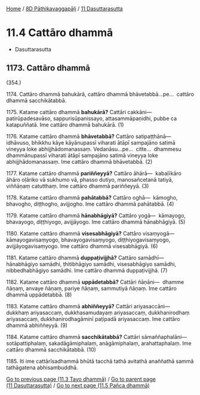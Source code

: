 
[Home](/) / [8D Pāthikavaggapāḷi](../../8D.md) / [11 Dasuttarasutta](../11.md)

# 11.4 Cattāro dhammā

* Dasuttarasutta

## 1173\. Cattāro dhammā

(354.)

1174\. Cattāro dhammā bahukārā, cattāro dhammā bhāvetabbā…pe…  cattāro dhammā sacchikātabbā.

1175\. Katame cattāro dhammā **bahukārā?** Cattāri cakkāni—  patirūpadesavāso, sappurisūpanissayo, attasammāpaṇidhi, pubbe ca katapuññatā. Ime cattāro dhammā bahukārā. (1)

1176\. Katame cattāro dhammā **bhāvetabbā?** Cattāro satipaṭṭhānā—  idhāvuso, bhikkhu kāye kāyānupassī viharati ātāpī sampajāno satimā vineyya loke abhijjhādomanassaṃ. Vedanāsu…pe…  citte…  dhammesu dhammānupassī viharati ātāpī sampajāno satimā vineyya loke abhijjhādomanassaṃ. Ime cattāro dhammā bhāvetabbā. (2)

1177\. Katame cattāro dhammā **pariññeyyā?** Cattāro āhārā—  kabaḷīkāro āhāro oḷāriko vā sukhumo vā, phasso dutiyo, manosañcetanā tatiyā, viññāṇaṃ catutthaṃ. Ime cattāro dhammā pariññeyyā. (3)

1178\. Katame cattāro dhammā **pahātabbā?** Cattāro oghā—  kāmogho, bhavogho, diṭṭhogho, avijjogho. Ime cattāro dhammā pahātabbā. (4)

1179\. Katame cattāro dhammā **hānabhāgiyā?** Cattāro yogā—  kāmayogo, bhavayogo, diṭṭhiyogo, avijjāyogo. Ime cattāro dhammā hānabhāgiyā. (5)

1180\. Katame cattāro dhammā **visesabhāgiyā?** Cattāro visaṃyogā—  kāmayogavisaṃyogo, bhavayogavisaṃyogo, diṭṭhiyogavisaṃyogo, avijjāyogavisaṃyogo. Ime cattāro dhammā visesabhāgiyā. (6)

1181\. Katame cattāro dhammā **duppaṭivijjhā?** Cattāro samādhī—  hānabhāgiyo samādhi, ṭhitibhāgiyo samādhi, visesabhāgiyo samādhi, nibbedhabhāgiyo samādhi. Ime cattāro dhammā duppaṭivijjhā. (7)

1182\. Katame cattāro dhammā **uppādetabbā?** Cattāri ñāṇāni—  dhamme ñāṇaṃ, anvaye ñāṇaṃ, pariye ñāṇaṃ, sammutiyā ñāṇaṃ. Ime cattāro dhammā uppādetabbā. (8)

1183\. Katame cattāro dhammā **abhiññeyyā?** Cattāri ariyasaccāni—  dukkhaṃ ariyasaccaṃ, dukkhasamudayaṃ ariyasaccaṃ, dukkhanirodhaṃ ariyasaccaṃ, dukkhanirodhagāminī paṭipadā ariyasaccaṃ. Ime cattāro dhammā abhiññeyyā. (9)

1184\. Katame cattāro dhammā **sacchikātabbā?** Cattāri sāmaññaphalāni—  sotāpattiphalaṃ, sakadāgāmiphalaṃ, anāgāmiphalaṃ, arahattaphalaṃ. Ime cattāro dhammā sacchikātabbā. (10)

1185\. Iti ime cattārīsadhammā bhūtā tacchā tathā avitathā anaññathā sammā tathāgatena abhisambuddhā.

[Go to previous page (11.3 Tayo dhammā)](11.3.md) / [Go to parent page (11 Dasuttarasutta)](../11.md) / [Go to next page (11.5 Pañca dhammā)](11.5.md)



